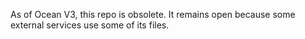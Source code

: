 As of Ocean V3, this repo is obsolete. It remains open because some external services use some of its files.
